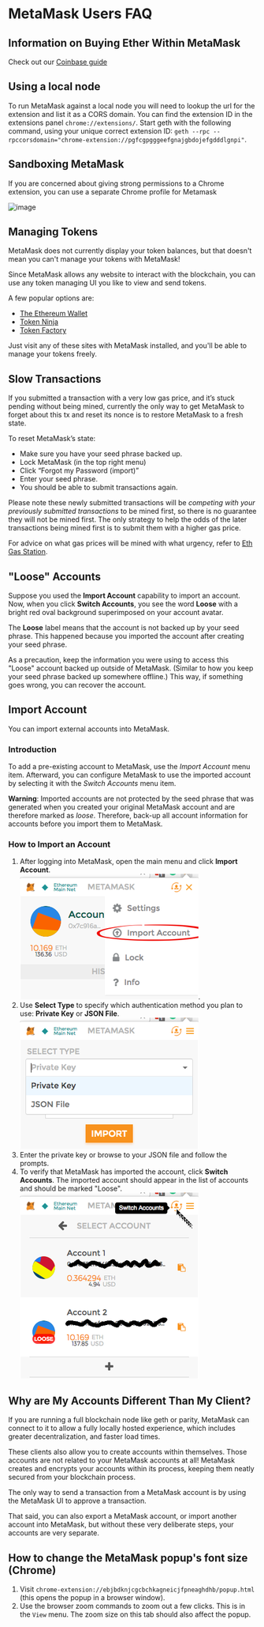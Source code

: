 # MetaMask Users FAQ

## Information on Buying Ether Within MetaMask

Check out our [Coinbase guide](./COINBASE.md)

## Using a local node

To run MetaMask against a local node you will need to lookup the url for the extension and list it as a CORS domain.
You can find the extension ID in the extensions panel `chrome://extensions/`.
Start geth with the following command, using your unique correct extension ID:
`geth --rpc --rpccorsdomain="chrome-extension://pgfcgpgggeefgnajgbdojefgdddlgnpi"`.

## Sandboxing MetaMask

 If you are concerned about giving strong permissions to a Chrome extension, you can use a separate Chrome profile for Metamask

 ![image](https://cloud.githubusercontent.com/assets/1474978/16848422/a0ea403a-49aa-11e6-9e62-71c19870dd87.png)
 
## Managing Tokens

MetaMask does not currently display your token balances, but that doesn't mean you can't manage your tokens with MetaMask!

Since MetaMask allows any website to interact with the blockchain, you can use any token managing UI you like to view and send tokens.

A few popular options are:
- [The Ethereum Wallet](https://wallet.ethereum.org/)
- [Token Ninja](https://tokenninja.github.io/)
- [Token Factory](https://tokenfactory.surge.sh/#/factory)

Just visit any of these sites with MetaMask installed, and you'll be able to manage your tokens freely.

## Slow Transactions

If you submitted a transaction with a very low gas price, and it’s stuck pending without being mined, currently the only way to get MetaMask to forget about this tx and reset its nonce is to restore MetaMask to a fresh state.

To reset MetaMask’s state:

- Make sure you have your seed phrase backed up.
- Lock MetaMask (in the top right menu)
- Click “Forgot my Password (import)”
- Enter your seed phrase.
- You should be able to submit transactions again.

Please note these newly submitted transactions will be *competing with your previously submitted transactions* to be mined first, so there is no guarantee they will not be mined first. The only strategy to help the odds of the later transactions being mined first is to submit them with a higher gas price.

For advice on what gas prices will be mined with what urgency, refer to [Eth Gas Station](http://ethgasstation.info/).
 
## "Loose" Accounts

Suppose you used the **Import Account** capability to import an account. Now, when you click **Switch Accounts**, you see the word **Loose** with a bright red oval background superimposed on your account avatar.

The **Loose** label means that the account is not backed up by your seed phrase. This happened because you imported the account after creating your seed phrase.

As a precaution, keep the information you were using to access this "Loose" account backed up outside of MetaMask. (Similar to how you keep your seed phrase backed up somewhere offline.) This way, if something goes wrong, you can recover the account.

## Import Account
You can import external accounts into MetaMask.

### Introduction
To add a pre-existing account to MetaMask, use the *Import Account* menu item. Afterward, you can configure MetaMask to use the imported account by selecting it with the *Switch Accounts* menu item. 

**Warning**: Imported accounts are not protected by the seed phrase that was generated when you created your original MetaMask account and are therefore marked as *loose*. Therefore, back-up all account information for accounts before you import them to MetaMask.

### How to Import an Account

1. After logging into MetaMask, open the main menu and click **Import Account**. <br/>
  ![Import Account](import-account.png).
2. Use **Select Type** to specify which authentication method you plan to use: **Private Key** or **JSON File**. <br/>
  ![Select Type](select-type.png)
3. Enter the private key or browse to your JSON file and follow the prompts. 
4. To verify that MetaMask has imported the account, click **Switch Accounts**. The imported account should appear in the list of accounts and should be marked "Loose". <br/>
  ![Switch Accounts to Verify](switch-accounts-to-verify.png)

## Why are My Accounts Different Than My Client?

If you are running a full blockchain node like geth or parity, MetaMask can connect to it to allow a fully locally hosted experience, which includes greater decentralization, and faster load times.

These clients also allow you to create accounts within themselves.  Those accounts are not related to your MetaMask accounts at all! MetaMask creates and encrypts your accounts within its process, keeping them neatly secured from your blockchain process.

The only way to send a transaction from a MetaMask account is by using the MetaMask UI to approve a transaction.

That said, you can also export a MetaMask account, or import another account into MetaMask, but without these very deliberate steps, your accounts are very separate.

## How to change the MetaMask popup's font size (Chrome)

1. Visit `chrome-extension://ebjbdknjcgcbchkagneicjfpneaghdhb/popup.html` (this opens the popup in a browser window).
2. Use the browser zoom commands to zoom out a few clicks. This is in the `View` menu. The zoom size on this tab should also affect the popup.
